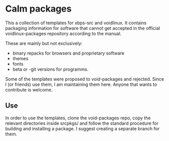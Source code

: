 # Calm packages
This a collection of templates for xbps-src and voidlinux. It contains packaging information for software that cannot get accepted in the official
voidlinux-packages repository according to the manual.

These are mainly but not exclusively:
- binary repacks for browsers and proprietary software
- themes
- fonts
- beta or -git versions for programms. 

Some of the templates were proposed to void-packages and rejected. Since I (or friends) use them, I am maintaining them here. Anyone that wants to contribute is welcome.

## Use
In order to use the templates, clone the void-packages repo, copy the relevant directories inside srcpkgs/ and follow the standard procedure for building and installing a package. I suggest creating a separate branch for them.
